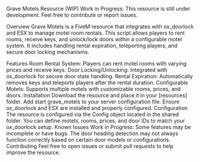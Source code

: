 Grave Motels Resource (WIP)
Work in Progress: This resource is still under development. Feel free to contribute or report issues.

Overview
Grave Motels is a FiveM resource that integrates with ox_doorlock and ESX to manage motel room rentals. This script allows players to rent rooms, receive keys, and unlock/lock doors within a configurable motel system. It includes handling rental expiration, teleporting players, and secure door locking mechanisms.

Features
Room Rental System: Players can rent motel rooms with varying prices and receive keys.
Door Locking/Unlocking: Integrated with ox_doorlock for secure door state handling.
Rental Expiration: Automatically removes keys and teleports players after the rental duration.
Configurable Motels: Supports multiple motels with customizable rooms, prices, and doors.
Installation
Download the resource and place it in your [resources] folder.
Add start grave_motels to your server configuration file.
Ensure ox_doorlock and ESX are installed and properly configured.
Configuration
The resource is configured via the Config object located in the shared folder.
You can define motels, rooms, prices, and door IDs to match your ox_doorlock setup.
Known Issues
Work in Progress: Some features may be incomplete or have bugs.
The door heading detection may not always function correctly based on certain door models or configurations.
Contributing
Feel free to open issues or submit pull requests to help improve the resource.
